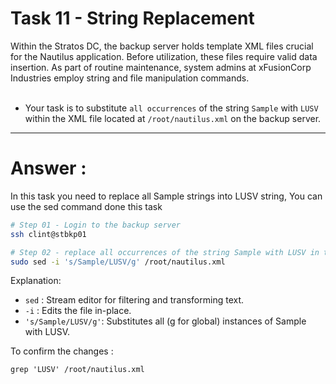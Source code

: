 # Task 11 - String Replacement

Within the Stratos DC, the backup server holds template XML files crucial for the Nautilus application. Before utilization, 
these files require valid data insertion. As part of routine maintenance, system admins at xFusionCorp Industries employ string and file manipulation commands. <br/><br/>



- Your task is to substitute `all occurrences` of the string `Sample` with `LUSV` within the XML file located at `/root/nautilus.xml` on the backup server.

 ---

# Answer : 

In this task you need to replace all Sample strings into LUSV string, You can use the sed command done this task 

``` bash
# Step 01 - Login to the backup server
ssh clint@stbkp01

# Step 02 - replace all occurrences of the string Sample with LUSV in the file /root/nautilus.xml
sudo sed -i 's/Sample/LUSV/g' /root/nautilus.xml
```

 Explanation: <br/>
- `sed` : Stream editor for filtering and transforming text.
- `-i` : Edits the file in-place.
- `'s/Sample/LUSV/g'`: Substitutes all (g for global) instances of Sample with LUSV.


To confirm the changes : 
```
grep 'LUSV' /root/nautilus.xml
```






